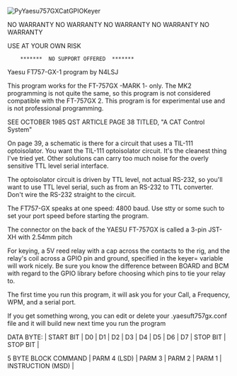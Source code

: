 ![PyYaesu757GXCatGPIOKeyer](https://user-images.githubusercontent.com/76819904/107884062-b25abf80-6ec0-11eb-9623-6396d4330294.png)


NO WARRANTY
NO WARRANTY
NO WARRANTY
NO WARRANTY
NO WARRANTY

USE AT YOUR OWN RISK

        *******  NO SUPPORT OFFERED  *******

Yaesu FT757-GX-1 program by N4LSJ

This program works for the FT-757GX -MARK 1- only.  The MK2 programming
is not quite the same, so this program is not considered compatible
with the FT-757GX 2.   This program is for experimental use and is
not professional programming.

SEE OCTOBER 1985 QST ARTICLE PAGE 38 TITLED, "A CAT Control System"

On page 39, a schematic is there for a circuit that uses a TIL-111
optoisolator.  You want the TIL-111 optoisolator circuit.  It's the
cleanest thing I've tried yet.  Other solutions can carry too much
noise for the overly sensitive TTL level serial interface.

The optoisolator circuit is driven by TTL level, not actual RS-232,
so you'll want to use TTL level serial, such as from an RS-232 to
TTL converter.  Don't wire the RS-232 straight to the circuit.

The FT757-GX speaks at one speed: 4800 baud.  Use stty or some such
to set your port speed before starting the program.

The connector on the back of the YAESU FT-757GX is called a
3-pin JST-XH with 2.54mm pitch

For keying, a 5V reed relay with a cap across the contacts to
the rig, and the relay's coil across a GPIO pin and ground,
specified in the keyer= variable will work nicely.
Be sure you know the difference between BOARD and BCM with
regard to the GPIO library before choosing which pins to tie
your relay to.

The first time you run this program, it will ask you for your
Call, a Frequency, WPM, and a serial port.

If you get something wrong, you can edit or delete your .yaesuft757gx.conf
file and it will build new next time you run the program


DATA BYTE:
| START BIT | D0 | D1 | D2 | D3 | D4 | D5 | D6 | D7 | STOP BIT | STOP BIT |

5 BYTE BLOCK COMMAND
| PARM 4 (LSD) | PARM 3 | PARM 2 | PARM 1 | INSTRUCTION (MSD) |



